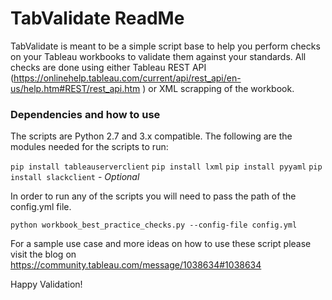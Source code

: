 # TabValidate ReadMe

TabValidate is meant to be a simple script base to help you perform checks on your Tableau workbooks to validate them against your standards. All checks are done using either Tableau REST API  (https://onlinehelp.tableau.com/current/api/rest_api/en-us/help.htm#REST/rest_api.htm ) or XML scrapping of the workbook.

### Dependencies and how to use

The scripts are Python 2.7 and 3.x compatible. The following are the modules needed for the scripts to run:

`pip install tableauserverclient`
`pip install lxml`
`pip install pyyaml`
`pip install slackclient` - _Optional_

In order to run any of the scripts you will need to pass the path of the config.yml file.  

`python workbook_best_practice_checks.py --config-file config.yml`

For a sample use case and more ideas on how to use these script please visit the blog on https://community.tableau.com/message/1038634#1038634

Happy Validation!
